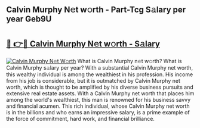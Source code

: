 ## Calvin Murphy N𝚎t w𝚘rth - Part-Tcg S𝚊lary per year Geb9U

# <h2><a href="http://gc28db.nevu.top/?p=Calvin+Murphy">🔗 👉🔴 Calvin Murphy N𝚎t w𝚘rth - S𝚊lary</a></h2>

[![Calvin Murphy N𝚎t W𝚘rth](https://i.imgur.com/Oavwk0R.jpeg)](http://gc28db.nevu.top/?p=Calvin+Murphy)
What is Calvin Murphy n𝚎t w𝚘rth? What is Calvin Murphy s𝚊lary per year?
With a substantial Calvin Murphy net worth, this wealthy individual is among the wealthiest in his profession. His income from his job is considerable, but it is outmatched by Calvin Murphy net worth, which is thought to be amplified by his diverse business pursuits and extensive real estate assets. With a Calvin Murphy net worth that places him among the world's wealthiest, this man is renowned for his business savvy and financial acumen. This rich individual, whose Calvin Murphy net worth is in the billions and who earns an impressive salary, is a prime example of the force of commitment, hard work, and financial brilliance.
